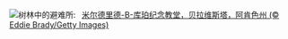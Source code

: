 ![](https://www.bing.com/th?id=OHR.CooperChapel_ZH-CN1150924688_UHD.jpg&w=1000)树林中的避难所:&nbsp;&ensp;[米尔德里德-B-库珀纪念教堂，贝拉维斯塔，阿肯色州 (© Eddie Brady/Getty Images)](https://www.bing.com/th?id=OHR.CooperChapel_ZH-CN1150924688_UHD.jpg)
<br><br/>
